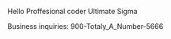 Hello
Proffesional coder
Ultimate Sigma


Business inquiries: 900-Totaly_A_Number-5666


<!---
NickFtc5644/NickFtc5644 is a ✨ special ✨ repository because its `README.md` (this file) appears on your GitHub profile.
You can click the Preview link to take a look at your changes.
--->
